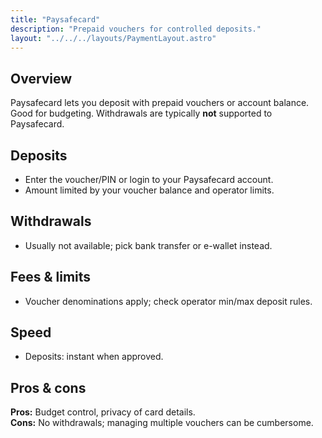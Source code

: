 ```yaml
---
title: "Paysafecard"
description: "Prepaid vouchers for controlled deposits."
layout: "../../../layouts/PaymentLayout.astro"
---
```


## Overview
Paysafecard lets you deposit with prepaid vouchers or account balance. Good for budgeting. Withdrawals are typically **not** supported to Paysafecard.

## Deposits
- Enter the voucher/PIN or login to your Paysafecard account.
- Amount limited by your voucher balance and operator limits.

## Withdrawals
- Usually not available; pick bank transfer or e-wallet instead.

## Fees & limits
- Voucher denominations apply; check operator min/max deposit rules.

## Speed
- Deposits: instant when approved.

## Pros & cons
**Pros:** Budget control, privacy of card details.  
**Cons:** No withdrawals; managing multiple vouchers can be cumbersome.

